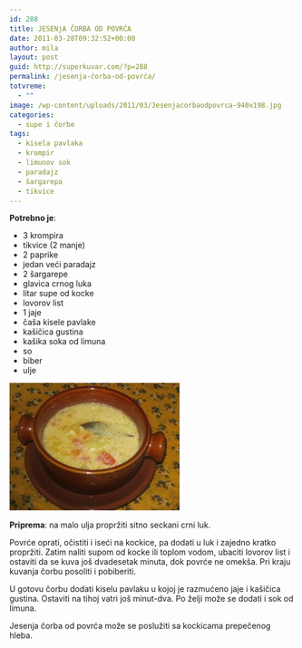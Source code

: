 ```yaml
---
id: 288
title: JESENjA ČORBA OD POVRĆA
date: 2011-03-28T09:32:52+00:00
author: mila
layout: post
guid: http://superkuvar.com/?p=288
permalink: /jesenja-čorba-od-povrća/
totvreme:
  - ""
image: /wp-content/uploads/2011/03/Jesenjacorbaodpovrca-940x198.jpg
categories:
  - supe i čorbe
tags:
  - kisela pavlaka
  - krompir
  - limunov sok
  - paradajz
  - šargarepa
  - tikvice
---
```

**Potrebno je**:

  * 3 krompira
  * tikvice (2 manje)
  * 2 paprike
  * jedan veći paradajz
  * 2 šargarepe
  * glavica crnog luka
  * litar supe od kocke
  * lovorov list
  * 1 jaje
  * čaša kisele pavlake
  * kašičica gustina
  * kašika soka od limuna
  * so
  * biber
  * ulje

[<img class="alignnone size-medium wp-image-5991" src="/wp-content/uploads/2011/03/Jesenjacorbaodpovrca-300x225.jpg" alt="Jesenjacorbaodpovrca" width="300" height="225" />](/wp-content/uploads/2011/03/Jesenjacorbaodpovrca.jpg)

**Priprema**: na malo ulja propržiti sitno seckani crni luk.

Povrće oprati, očistiti i iseći na kockice, pa dodati u luk i zajedno kratko propržiti. Zatim naliti supom od kocke ili toplom vodom, ubaciti lovorov list i ostaviti da se kuva još dvadesetak minuta, dok povrće ne omekša. Pri kraju kuvanja čorbu posoliti i pobiberiti.

U gotovu čorbu dodati kiselu pavlaku u kojoj je razmućeno jaje i kašičica gustina. Ostaviti na tihoj vatri još minut-dva. Po želji može se dodati i sok od limuna.

Jesenja čorba od povrća može se poslužiti sa kockicama prepečenog hleba.

&nbsp;